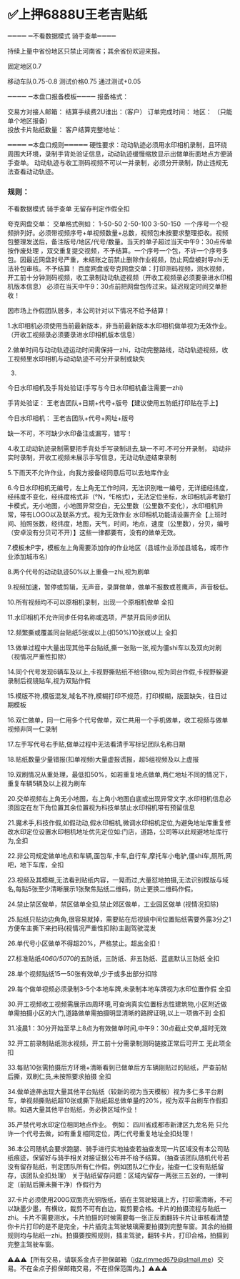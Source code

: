 # ✅上押6888U王老吉贴纸

➖➖➖➖ ➖不看数据模式 骑手查单➖➖➖➖

持续上量中省份地区只禁止河南省；其余省份欢迎来报。

固定地区0.7

移动车队0.75-0.8
测试价格0.75 通过测试+0.05

➖➖➖➖ ➖本盘口报备模板➖➖➖➖
报备格式：

交易方对接人邮箱：
结算手续费2U谁出：（客户）
订单完成时间：
地区：     （只能单个地区报备）   
投放卡片贴纸数量：
客户结算完整地址：


➖➖➖➖ ➖本盘口规则➖➖➖➖➖
硬性要求：动动轨迹必须用水印相机录制，且环绕周围大环境，录制手背处验证信息，动动轨迹缓慢缩放显示出做单街面地点方便骑手查单。
动动轨迹与收工测码视频不可以一并录制，必须分开录制，防止违规无法查看动动轨迹。

### 规则：
不看数据模式 骑手查单 无留存判定作假全扣

夸克网盘交单：
交单格式例如：
1-50-50
2-50-100 
3-50-150  
一个序号一个视频排列好。必须带视频序号+单视频数量+总数，视频包未按要求整理拒收。视频包整理发送后，备注版号/地区/代号/数量。当天的单子超过当天中午9：30点传单按作废处理 ，双交重复提交视频，不予结算。一个序号一个包，不许一个序号多包。因最近网盘封号严重，未结账之前禁止删除作业视频，防止网盘被封导zhi无法补包审核。不予结算！
百度网盘或夸克网盘交单：打印测码视频，测水视频，开工前十分钟测码视频，收工录制动动轨迹视频（开收工视频录必须要录进水印相机版本信息）
必须在当天中午9：30点前把网盘包传过来。延迟规定时间交单拒收！

因市场上作假团队居多，本公司针对以下情况不给予结算！

1.水印相机必须使用当前最新版本，非当前最新版本水印相机做单视为无效作业。（开收工视频录必须要录进水印相机版本信息）

2.做单时间与动动轨迹运动时间需保持一zhi，动动完整路线，动动轨迹视频，收工视频里水印相机与动动轨迹不可分开录制或缺失

3.
今日水印相机及手背处验证(手写与今日水印相机备注需要一zhi)

手背处验证：
王老吉团队+日期+代号+版号【建议使用五防纸打印贴在手上】

今日水印相机：
王老吉团队+代号+网址+版号

缺一不可，不可缺少水印备注或漏写，错写！

4.收工动动轨迹录制需要把手背处手写录制进去,缺一不可.不可分开录制，
动动非实时录制，开收工视频未展示手写信息，无动动轨迹结束录制

5.下雨天不允许作业，向我方报备经同意后可以去地库作业

6.今日水印相机无编号，左上角无工作时间，无法识别唯一编号，无详细经纬度，经纬度不变化，经纬度格式非（°N，°E格式），无法定位坐标，水印相机非考勤打卡模式，无小地图，小地图异常空白，无公里数（公里数不变化），水印相机异常，带有LOGO以及联系方式。视为无效作业
水印相机功能请设置齐全【上班时间、拍照张数，经纬度，地图，天气，时间，地点，速度（公里数），分贝，编号（安卓没有分贝可不开）】这些一律都要有，没有的做单无效。

7.模板未P字，模板左上角需要添加你的作业地区（县城作业添加县城名，城市作业添加城市名）

8.两个代号的动动轨迹50%以上重叠一zhi,视为刷单

9.视频加速，暂停或剪辑，无声音，录屏做单，做单不报数或苍鹰声，声音极低。

10.所有视频均不可以原相机录制，出现一个原相机做单 全扣

11.水印相机不允许同步任何名称或选项，严禁开启同步团队

12.频繁撕或覆盖同台贴纸5张或以上(扣50%)10张或以上 全扣

13.做单过程中大量出现其他平台贴纸,撕一张贴一张,视为僵shi车以及双向对刷（视情况严重性扣除）

14.同个代号发现6辆车及以上,卡视野撕贴纸不给镜tou,视为同台作假,卡视野躲避录制后视镜贴车,视为双贴作假

15.模版不符,模版混发,域名不符,模糊打印不规范，打印模糊，版面缺失，往日过期模板

16.双仁做单，同一仁用多个代号做单，双仁共用一个手机做单，收工视频与做单视频非同一仁录制

17.左手写代号右手贴,做单过程中无法看清手写标记团队名称日期

18.贴纸数量少量错报(扣单视频)大量虚报谎报，超5组视频及以上虚报

19.双刷情况从重处理，最低扣50%，如若重复地点做单,两仁地址不同的情况下，重复车辆5辆及以上视为刷车

20.交单视频右上角无小地图，右上角小地图白底或出现异常文字,水印相机信息必须固定在左下角位置其余位置视为科技单禁止水印相机带有预留信息

21.魔术手,科技作假,如假动动,假水印相机,微调水印相机定位,为避免地址库重复修改水印定位设置水印相机地址优先定位如:门店，道路，公司等以此规避地址库行为,全扣

22.非公司规定做单地点和车辆,面包车,卡车,自行车,摩托车小电驴,僵shi车,厕所,网吧，地下车库，全扣

23.视频及其模糊,无法看到贴纸内容，一晃而过,大量怼地拍摄,无法识别模版与域名,每贴5张至少清晰展示1张聚焦贴纸二维码，防止更换二维码作假。

24.禁止禁区做单，禁区做单全扣,禁止郊区做单，工业园区做单 (视情况扣除)

25.贴纸只贴边边角角,很容易就掉，需要贴在后视镜中间位置贴纸需要外露3分之1方便车主撕下来扫码(视情况严重性扣除)主副驾驶混发

26.单代号小区做单不得超20%，严格禁止。超出全扣！

27.标准贴纸40*60/50*70的五防纸，三防纸、非五防纸、蓝底默认三防纸 全扣

28.单个视频贴纸15一50张有效单,少于或多出部分扣除

29.每个做单视频必须录制3-5个本地车牌,未录制本地车牌视为水印位置作假 全扣

30.开工视频收工视频需展示四周环境,可查询真实位置标志性建筑物,小区附近做单需拍摄小区的大门,道路做单需拍摄明显清晰的路牌证明,以上一项做不到 全扣

31.凌晨1：30分开始至早上8点为有效做单时间,中午9：30点截止交单,超时无效

32.开工前录制贴纸测水视频，开工前十分需录制测码链接正常后可开工 无此项全扣

33.每贴10张需拍摄后方环境+清晰看到已做单后方车辆刚贴过的贴纸，严查前帖后撕，双刷仁员,未按照要求拍摄 全扣

34.做单途茽出现大量其他平台贴纸（较新的视为当天模板）视为多仁多平台刷车，单视频撕贴纸超10张或撕下贴纸超总做单量的20%，视为双平台刷车作假扣除。如遇大量其他平台贴纸，务必换区域作业！

35.严禁代号水印定位相同地点作业。
例如：
四川省成都市新津区九龙名苑
只允许一个代号去做，如有重复相同定位，两仁代号重复地址全扣处理！

36.本公司随机会要求跑腿、骑手进行实地抽查若抽查发现一片区域没有本公司贴纸痕迹，保留好与骑手相关对接证据公布并不给予结算。（抽查该团队随机代号若没有留存贴纸，判定团队所有仁作假。例如团队2仁作业，抽查一仁没有贴纸留存，该团队全扣处理）
关于贴纸留存问题：区域内留存一两张三五张的，一律判定（前贴后撕未撕干净）作假行为

37.卡片必须使用200G双面亮光铜版纸，插在主驾驶玻璃上方，打印需清晰，不可以缺墨少墨，有横纹，裁剪不可有白边，裁剪要合格。卡片的拍摄流程与贴纸一zhi。卡片不需要测水，卡片拍摄的时候需要每一张正反面翻转卡片让审核看清楚你卡片打印的是不是完全，卡片插完主驾驶玻璃需要拍摄到完整车窗。其余的拍摄规则均与贴纸一zhi。拍摄要按照规则，插主驾驶，翻转卡片，打印合格，拍摄到完整主驾驶车窗。


⚠️⚠️⚠️【所有交易，请联系金点子担保邮箱（jdz.rimmed679@slmail.me）交易。不在金点子担保邮箱交易，不在担保范围内。】⚠️⚠️⚠️
